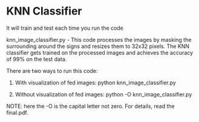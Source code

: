 # KNN Classifier

It will train and test each time you run the code

knn_image_classifier.py - This code processes the images by masking the surrounding around the signs and resizes them to 32x32 pixels.
The KNN classifier gets trained on the processed images and achieves the accuracy of 99% on the test data.

There are two ways to run this code:

1) With visualization of fed images:
python knn_image_classifier.py

2) Without visualization of fed images:
python -O knn_image_classifier.py

NOTE: here the -O is the capital letter not zero. For details, read the final.pdf.
